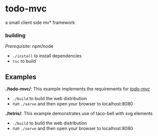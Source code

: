 # todo-mvc
a small client side mv* framework

### building
_Prerequisite:_ npm/node

* `./install` to install dependencies
* `tsc` to build

## Examples
__./todo-mvc/__: This example implements the requirements for _[todo-mvc](http://todomvc.com/)_
* `./build` to build the web distribution
* run `./serve` and then open your browser to localhost:8080

__./tetris/__: This example demonstrates use of taco-bell with svg elements
* `./build` to build the web distribution
* run `./serve` and then open your browser to localhost:8080